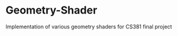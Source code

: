 Geometry-Shader
===============

Implementation of various geometry shaders for CS381 final project

